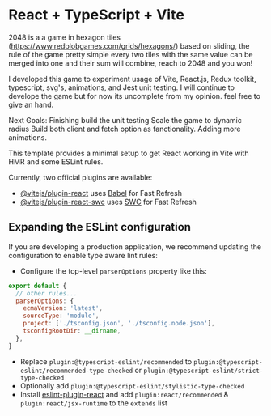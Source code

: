 # React + TypeScript + Vite


2048 is a a game in hexagon tiles (https://www.redblobgames.com/grids/hexagons/) based on sliding, 
the rule of the game pretty simple every two tiles with the same value can be merged into one and their sum will combine,
reach to 2048 and you won!

I developed this game to experiment usage of Vite, React.js, Redux toolkit, typescript, svg's, animations, and Jest unit testing.
I will continue to develope the game but for now its uncomplete from my opinion.
feel free to give an hand.

Next Goals: 
Finishing build the unit testing
Scale the game to dynamic radius
Build both client and fetch option as fanctionality.
Adding more animations.

This template provides a minimal setup to get React working in Vite with HMR and some ESLint rules.

Currently, two official plugins are available:

- [@vitejs/plugin-react](https://github.com/vitejs/vite-plugin-react/blob/main/packages/plugin-react/README.md) uses [Babel](https://babeljs.io/) for Fast Refresh
- [@vitejs/plugin-react-swc](https://github.com/vitejs/vite-plugin-react-swc) uses [SWC](https://swc.rs/) for Fast Refresh

## Expanding the ESLint configuration

If you are developing a production application, we recommend updating the configuration to enable type aware lint rules:

- Configure the top-level `parserOptions` property like this:

```js
export default {
  // other rules...
  parserOptions: {
    ecmaVersion: 'latest',
    sourceType: 'module',
    project: ['./tsconfig.json', './tsconfig.node.json'],
    tsconfigRootDir: __dirname,
  },
}
```

- Replace `plugin:@typescript-eslint/recommended` to `plugin:@typescript-eslint/recommended-type-checked` or `plugin:@typescript-eslint/strict-type-checked`
- Optionally add `plugin:@typescript-eslint/stylistic-type-checked`
- Install [eslint-plugin-react](https://github.com/jsx-eslint/eslint-plugin-react) and add `plugin:react/recommended` & `plugin:react/jsx-runtime` to the `extends` list
